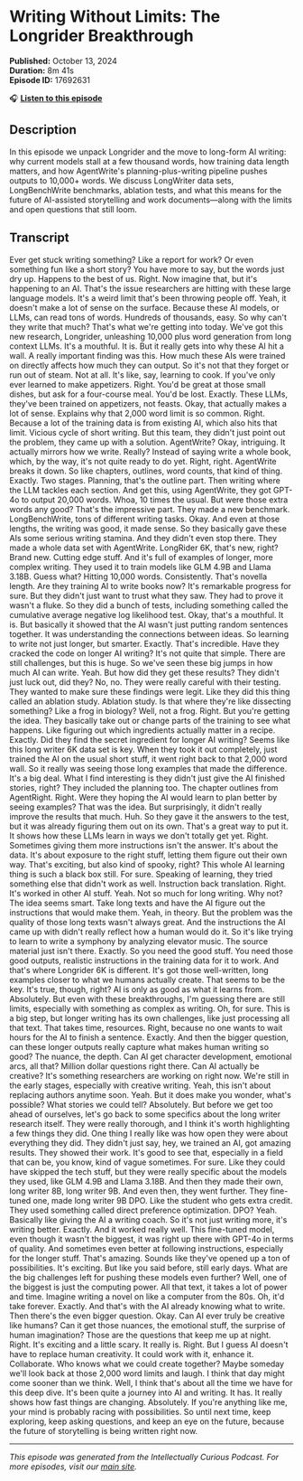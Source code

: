 # Writing Without Limits: The Longrider Breakthrough

**Published:** October 13, 2024  
**Duration:** 8m 41s  
**Episode ID:** 17692631

🎧 **[Listen to this episode](https://intellectuallycurious.buzzsprout.com/2529712/episodes/17692631-writing-without-limits-the-longrider-breakthrough)**

## Description

In this episode we unpack Longrider and the move to long-form AI writing: why current models stall at a few thousand words, how training data length matters, and how AgentWrite's planning-plus-writing pipeline pushes outputs to 10,000+ words. We discuss LongWriter data sets, LongBenchWrite benchmarks, ablation tests, and what this means for the future of AI-assisted storytelling and work documents—along with the limits and open questions that still loom.

## Transcript

Ever get stuck writing something? Like a report for work? Or even something fun like a short story? You have more to say, but the words just dry up. Happens to the best of us. Right. Now imagine that, but it's happening to an AI. That's the issue researchers are hitting with these large language models. It's a weird limit that's been throwing people off. Yeah, it doesn't make a lot of sense on the surface. Because these AI models, or LLMs, can read tons of words. Hundreds of thousands, easy. So why can't they write that much? That's what we're getting into today. We've got this new research, Longrider, unleashing 10,000 plus word generation from long context LLMs. It's a mouthful. It is. But it really gets into why these AI hit a wall. A really important finding was this. How much these AIs were trained on directly affects how much they can output. So it's not that they forget or run out of steam. Not at all. It's like, say, learning to cook. If you've only ever learned to make appetizers. Right. You'd be great at those small dishes, but ask for a four-course meal. You'd be lost. Exactly. These LLMs, they've been trained on appetizers, not feasts. Okay, that actually makes a lot of sense. Explains why that 2,000 word limit is so common. Right. Because a lot of the training data is from existing AI, which also hits that limit. Vicious cycle of short writing. But this team, they didn't just point out the problem, they came up with a solution. AgentWrite? Okay, intriguing. It actually mirrors how we write. Really? Instead of saying write a whole book, which, by the way, it's not quite ready to do yet. Right, right. AgentWrite breaks it down. So like chapters, outlines, word counts, that kind of thing. Exactly. Two stages. Planning, that's the outline part. Then writing where the LLM tackles each section. And get this, using AgentWrite, they got GPT-4o to output 20,000 words. Whoa, 10 times the usual. But were those extra words any good? That's the impressive part. They made a new benchmark. LongBenchWrite, tons of different writing tasks. Okay. And even at those lengths, the writing was good, it made sense. So they basically gave these AIs some serious writing stamina. And they didn't even stop there. They made a whole data set with AgentWrite. LongRider 6K, that's new, right? Brand new. Cutting edge stuff. And it's full of examples of longer, more complex writing. They used it to train models like GLM 4.9B and Llama 3.18B. Guess what? Hitting 10,000 words. Consistently. That's novella length. Are they training AI to write books now? It's remarkable progress for sure. But they didn't just want to trust what they saw. They had to prove it wasn't a fluke. So they did a bunch of tests, including something called the cumulative average negative log likelihood test. Okay, that's a mouthful. It is. But basically it showed that the AI wasn't just putting random sentences together. It was understanding the connections between ideas. So learning to write not just longer, but smarter. Exactly. That's incredible. Have they cracked the code on longer AI writing? It's not quite that simple. There are still challenges, but this is huge. So we've seen these big jumps in how much AI can write. Yeah. But how did they get these results? They didn't just luck out, did they? No, no. They were really careful with their testing. They wanted to make sure these findings were legit. Like they did this thing called an ablation study. Ablation study. Is that where they're like dissecting something? Like a frog in biology? Well, not a frog. Right. But you're getting the idea. They basically take out or change parts of the training to see what happens. Like figuring out which ingredients actually matter in a recipe. Exactly. Did they find the secret ingredient for longer AI writing? Seems like this long writer 6K data set is key. When they took it out completely, just trained the AI on the usual short stuff, it went right back to that 2,000 word wall. So it really was seeing those long examples that made the difference. It's a big deal. What I find interesting is they didn't just give the AI finished stories, right? They included the planning too. The chapter outlines from AgentRight. Right. Were they hoping the AI would learn to plan better by seeing examples? That was the idea. But surprisingly, it didn't really improve the results that much. Huh. So they gave it the answers to the test, but it was already figuring them out on its own. That's a great way to put it. It shows how these LLMs learn in ways we don't totally get yet. Right. Sometimes giving them more instructions isn't the answer. It's about the data. It's about exposure to the right stuff, letting them figure out their own way. That's exciting, but also kind of spooky, right? This whole AI learning thing is such a black box still. For sure. Speaking of learning, they tried something else that didn't work as well. Instruction back translation. Right. It's worked in other AI stuff. Yeah. Not so much for long writing. Why not? The idea seems smart. Take long texts and have the AI figure out the instructions that would make them. Yeah, in theory. But the problem was the quality of those long texts wasn't always great. And the instructions the AI came up with didn't really reflect how a human would do it. So it's like trying to learn to write a symphony by analyzing elevator music. The source material just isn't there. Exactly. So you need the good stuff. You need those good outputs, realistic instructions in the training data for it to work. And that's where Longrider 6K is different. It's got those well-written, long examples closer to what we humans actually create. That seems to be the key. It's true, though, right? AI is only as good as what it learns from. Absolutely. But even with these breakthroughs, I'm guessing there are still limits, especially with something as complex as writing. Oh, for sure. This is a big step, but longer writing has its own challenges, like just processing all that text. That takes time, resources. Right, because no one wants to wait hours for the AI to finish a sentence. Exactly. And then the bigger question, can these longer outputs really capture what makes human writing so good? The nuance, the depth. Can AI get character development, emotional arcs, all that? Million dollar questions right there. Can AI actually be creative? It's something researchers are working on right now. We're still in the early stages, especially with creative writing. Yeah, this isn't about replacing authors anytime soon. Yeah. But it does make you wonder, what's possible? What stories we could tell? Absolutely. But before we get too ahead of ourselves, let's go back to some specifics about the long writer research itself. They were really thorough, and I think it's worth highlighting a few things they did. One thing I really like was how open they were about everything they did. They didn't just say, hey, we trained an AI, got amazing results. They showed their work. It's good to see that, especially in a field that can be, you know, kind of vague sometimes. For sure. Like they could have skipped the tech stuff, but they were really specific about the models they used, like GLM 4.9B and Llama 3.18B. And then they made their own, long writer 8B, long writer 9B. And even then, they went further. They fine-tuned one, made long writer 9B DPO. Like the student who gets extra credit. They used something called direct preference optimization. DPO? Yeah. Basically like giving the AI a writing coach. So it's not just writing more, it's writing better. Exactly. And it worked really well. This fine-tuned model, even though it wasn't the biggest, it was right up there with GPT-4o in terms of quality. And sometimes even better at following instructions, especially for the longer stuff. That's amazing. Sounds like they've opened up a ton of possibilities. It's exciting. But like you said before, still early days. What are the big challenges left for pushing these models even further? Well, one of the biggest is just the computing power. All that text, it takes a lot of power and time. Imagine writing a novel on like a computer from the 80s. Oh, it'd take forever. Exactly. And that's with the AI already knowing what to write. Then there's the even bigger question. Okay. Can AI ever truly be creative like humans? Can it get those nuances, the emotional stuff, the surprise of human imagination? Those are the questions that keep me up at night. Right. It's exciting and a little scary. It really is. Right. But I guess AI doesn't have to replace human creativity. It could work with it, enhance it. Collaborate. Who knows what we could create together? Maybe someday we'll look back at those 2,000 word limits and laugh. I think that day might come sooner than we think. Well, I think that's about all the time we have for this deep dive. It's been quite a journey into AI and writing. It has. It really shows how fast things are changing. Absolutely. If you're anything like me, your mind is probably racing with possibilities. So until next time, keep exploring, keep asking questions, and keep an eye on the future, because the future of storytelling is being written right now.

---
*This episode was generated from the Intellectually Curious Podcast. For more episodes, visit our [main site](https://intellectuallycurious.buzzsprout.com).*
